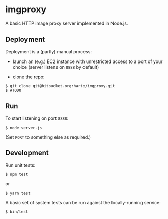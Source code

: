 imgproxy
========

A basic HTTP image proxy server implemented in Node.js.


Deployment
----------

Deployment is a (partly) manual process:

 * launch an (e.g.) EC2 instance with unrestricted access to a port of your
   choice (server listens on `8888` by default)

 * clone the repo:
 ```
 $ git clone git@bitbucket.org:harto/imgproxy.git
 $ #TODO
 ```


Run
---

To start listening on port `8888`:
```
$ node server.js
```

(Set `PORT` to something else as required.)


Development
-----------

Run unit tests:
```
$ npm test
```
or
```
$ yarn test
```

A basic set of system tests can be run against the locally-running service:
```
$ bin/test
```
